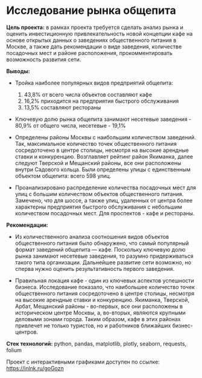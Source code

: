 # Исследование рынка общепита

**Цель проекта:**  в рамках проекта требуется сделать анализ рынка и оценить инвестиционную привлекательность новой концепции кафе на основе открытых данных о заведениях общественного питания в Москве, а также дать рекомендации о виде заведения, количестве посадочных мест и районе расположения, прокомментировать возможность развития сети.

**Выводы:** 

  - Тройка наиболее популярных видов предприятий общепита:
      1) 43,8% от всего числа объектов составляют кафе
      2) 16,2% приходится на предприятия быстрого обслуживания
      3) 13,5% составляют рестораны
    
  - Ключевую долю рынка общепита занимают несетевые заведения - 80,9% от общего числа, несетевые - 19,1%

  - Определены районы Москвы с наибольшим количеством заведений. Так, максимальное количество точек общественного питания сосредоточено в центре столицы, несмотря на высокие арендные ставки и конкуренцию. Возглавляет рейтинг район Якиманка, далее следуют Тверской и Мещанский районы, все они расположены внутри Садового кольца.
Были определены улицы с единственным объектом общепита: всего 598 улиц.

  - Проанализировано распределение количества посадочных мест для улиц с большим количеством объектов общественного питания. Замечено, что для шоссе, а также улиц, удаленных от центра более характерны предприятия быстрого обслуживания с небольшим количеством посадочных мест. Для проспектов - кафе и рестораны.
  
**Рекомендации:**

  - Из количественного анализа соотношения видов объектов общественного питания было обнаружено, что самый популярный формат заведений общепита — кафе. Поскольку ключевую долю рынка занимают несетевые заведения, то разумно придерживаться такого типа организации. Дальнейшее развитие сети возможно, но сперва нужно оценить результативность первого заведения.

  - Правильная локация кафе - один из ключевых аспектов успешности бизнеса. Исследование показало, что наибольшее количество точек общественного питания сосредоточено в центре столицы, несмотря на высокие арендные ставки и конкуренцию. Якиманка, Тверской, Арбат, Мещанский районы - во-первых, все они расположены в историческом центре Москвы, а, во-вторых, являются крупными деловыми зонами города. Таким образом, кафе в этих районах привлечет не только туристов, но и работников ближайших бизнес-центров. 

**Стек технологий:** python, pandas, matplotlib, plotly, seaborn, requests, folium

Проект с интерактивными графиками доступен по ссылке:
https://inlnk.ru/goGozn
